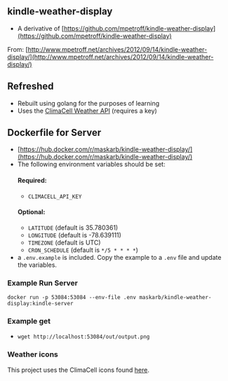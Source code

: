 ## kindle-weather-display
* A derivative of
  [https://github.com/mpetroff/kindle-weather-display](https://github.com/mpetroff/kindle-weather-display)

From:
[http://www.mpetroff.net/archives/2012/09/14/kindle-weather-display/](http://www.mpetroff.net/archives/2012/09/14/kindle-weather-display/)

## Refreshed
* Rebuilt using golang for the purposes of learning
* Uses the [ClimaCell Weather API](https://www.climacell.co/weather-api/) (requires a key)

## Dockerfile for Server
* [https://hub.docker.com/r/maskarb/kindle-weather-display/](https://hub.docker.com/r/maskarb/kindle-weather-display/)
* The following environment variables should be set:
  #### Required:
  * `CLIMACELL_API_KEY`
  #### Optional:
  * `LATITUDE` (default is 35.780361)
  * `LONGITUDE` (default is -78.639111)
  * `TIMEZONE` (default is UTC)
  * `CRON_SCHEDULE` (default is `*/5 * * * *`)
* a `.env.example` is included. Copy the example to a `.env` file and update the variables.

### Example Run Server
```
docker run -p 53084:53084 --env-file .env maskarb/kindle-weather-display:kindle-server
```

### Example get
* `wget http://localhost:53084/out/output.png`

### Weather icons
This project uses the ClimaCell icons found [here](https://github.com/ClimaCell-API/weather-code-icons).
